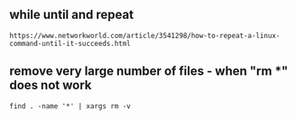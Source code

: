 ## while until and repeat

    https://www.networkworld.com/article/3541298/how-to-repeat-a-linux-command-until-it-succeeds.html
    

## remove very large number of files - when "rm *" does not work

    find . -name '*' | xargs rm -v

